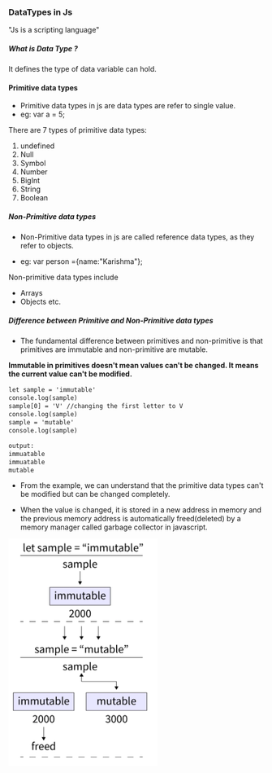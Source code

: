### DataTypes in Js

"Js is a scripting language"

##### What is Data Type ?
It defines the type of data variable can hold.

#### Primitive data types
- Primitive data types in js are data types are refer to single value.
- eg: var a = 5;

There are 7 types of primitive data types:
1. undefined
2. Null
3. Symbol
4. Number
5. BigInt
6. String
7. Boolean

##### Non-Primitive data types 
- Non-Primitive data types in js are called reference data types, as they refer to objects.

- eg: var person ={name:"Karishma"};

Non-primitive data types include
- Arrays
- Objects etc.

##### Difference between Primitive and Non-Primitive data types
- The fundamental difference between primitives and non-primitive is that primitives are immutable and non-primitive are mutable.

**Immutable in primitives doesn't mean values can't be changed. It means the current value can't be modified.**

```
let sample = 'immutable'
console.log(sample)
sample[0] = 'V' //changing the first letter to V
console.log(sample)
sample = 'mutable'
console.log(sample)
```

```
output:
immuatable
immuatable
mutable
```

- From the example, we can understand that the primitive data types can't be modified but can be changed completely.

- When the value is changed, it is stored in a new address in memory and the previous memory address is automatically freed(deleted) by a memory manager called garbage collector in javascript.

![ datatypes](./Assets/Capturedt.png "Text to show on mouseover")